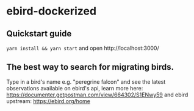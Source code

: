 # ebird-dockerized

## Quickstart guide
`yarn install && yarn start` and open http://localhost:3000/

## The best way to search for migrating birds. 
Type in a bird's name e.g. "peregrine falcon" and see the latest observations available on ebird's api, learn more here: https://documenter.getpostman.com/view/664302/S1ENwy59 and ebird upstream: https://ebird.org/home
